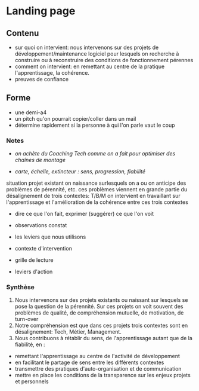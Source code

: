 # Landing page

## Contenu
- sur quoi on intervient: nous intervenons sur des projets de développement/maintenance logiciel pour lesquels on recherche à construire ou à reconstruire des conditions de fonctionnement pérennes 
- comment on intervient: en remettant au centre de la pratique l'apprentissage, la cohérence.
- preuves de confiance

## Forme

- une demi-a4
- un pitch qu'on pourrait copier/coller dans un mail
- détermine rapidement si la personne à qui l'on parle vaut le coup


### Notes

* *on achète du Coaching Tech comme on a fait pour optimiser des chaînes de montage*

* *carte, échelle, extincteur : sens, progression, fiabilité*


 situation projet existant on naissance surlesquels on a ou on anticipe des problèmes de pérennité, etc.
 ces problèmes viennent en grande partie du désalignement de trois contextes: T/B/M
 on intervient en travaillant sur l'apprentissage et l'amélioration de la cohérence entre ces trois contextes

- dire ce que l'on fait, exprimer (suggérer) ce que l'on voit
- observations constat
- les leviers que nous utilisons

- contexte d'intervention
- grille de lecture
- leviers d'action

### Synthèse
1. Nous intervenons sur des projets existants ou naissant sur lesquels se pose la question de la pérennité. Sur ces projets on voit souvent des problèmes de qualité, de compréhension mutuelle, de motivation, de turn-over
2. Notre compréhension est que dans ces projets trois contextes sont en désalignement: Tech, Métier, Management. 
3. Nous contribuons à rétablir du sens, de l'apprentissage autant que de la fiabilité, en :
  - remettant l'apprentissage au centre de l'activité de développement
  - en facilitant le partage de sens entre les différents contextes
  - transmettre des pratiques d'auto-organisation et de communication
  - mettre en place les conditions de la transparence sur les enjeux projets et personnels




